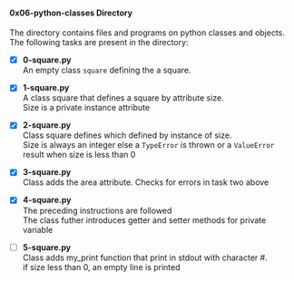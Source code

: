 #### 0x06-python-classes Directory    
The directory contains files and programs on python classes and objects.  
The following tasks are present in the directory:   

- [x] **0-square.py**   
An empty class `square` defining the a square.   

- [x] **1-square.py**   
A class square that defines a square by attribute size.   
Size is a private instance attribute   

- [x] **2-square.py**  
Class square defines which defined by instance of size.  
Size is always an integer else a `TypeError` is thrown or a `ValueError` result when size is less than 0   

- [x] **3-square.py**   
Class adds the area attribute. Checks for errors in task two above   

- [x] **4-square.py**    
The preceding instructions are followed    
The class futher introduces getter and setter methods for private variable   

- [ ] **5-square.py**    
Class adds my_print function that print in stdout with character #.   
if size less than 0, an empty line is printed    


